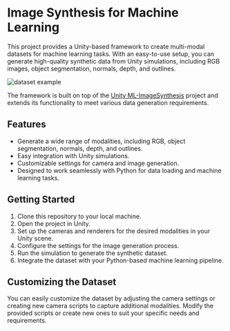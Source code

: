 # Image Synthesis for Machine Learning

This project provides a Unity-based framework to create multi-modal datasets for machine learning tasks. With an easy-to-use setup, you can generate high-quality synthetic data from Unity simulations, including RGB images, object segmentation, normals, depth, and outlines.

![dataset example](https://user-images.githubusercontent.com/17069785/152363935-74475b8c-f106-40cb-a66b-53458b2b8b8e.png)

The framework is built on top of the [Unity ML-ImageSynthesis](https://bitbucket.org/Unity-Technologies/ml-imagesynthesis/src/master/) project and extends its functionality to meet various data generation requirements.

## Features

- Generate a wide range of modalities, including RGB, object segmentation, normals, depth, and outlines.
- Easy integration with Unity simulations.
- Customizable settings for camera and image generation.
- Designed to work seamlessly with Python for data loading and machine learning tasks.

## Getting Started

1. Clone this repository to your local machine.
2. Open the project in Unity.
3. Set up the cameras and renderers for the desired modalities in your Unity scene.
4. Configure the settings for the image generation process.
5. Run the simulation to generate the synthetic dataset.
6. Integrate the dataset with your Python-based machine learning pipeline.

## Customizing the Dataset

You can easily customize the dataset by adjusting the camera settings or creating new camera scripts to capture additional modalities. Modify the provided scripts or create new ones to suit your specific needs and requirements.
